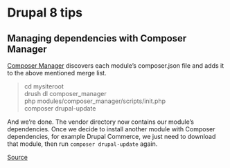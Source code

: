# Drupal 8 tips

## Managing dependencies with Composer Manager

[Composer Manager](https://drupal.org/project/composer_manager) discovers each module’s composer.json file and adds it to the above mentioned merge list.

> cd mysiteroot  
drush dl composer_manager  
php modules/composer_manager/scripts/init.php  
composer drupal-update  

And we’re done. The vendor directory now contains our module’s dependencies.
Once we decide to install another module with Composer dependencies, for example Drupal Commerce, we just need to download that module, then run `composer drupal-update` again.

[Source](https://bojanz.wordpress.com/2015/09/18/d8-composer-definitive-intro/)
